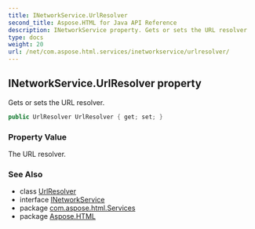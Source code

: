 ```yaml
---
title: INetworkService.UrlResolver
second_title: Aspose.HTML for Java API Reference
description: INetworkService property. Gets or sets the URL resolver
type: docs
weight: 20
url: /net/com.aspose.html.services/inetworkservice/urlresolver/
---
```

## INetworkService.UrlResolver property

Gets or sets the URL resolver.

```java
public UrlResolver UrlResolver { get; set; }
```

### Property Value

The URL resolver.

### See Also

* class [UrlResolver](../../../com.aspose.html.net/urlresolver/)
* interface [INetworkService](../)
* package [com.aspose.html.Services](../../inetworkservice/)
* package [Aspose.HTML](../../../)
